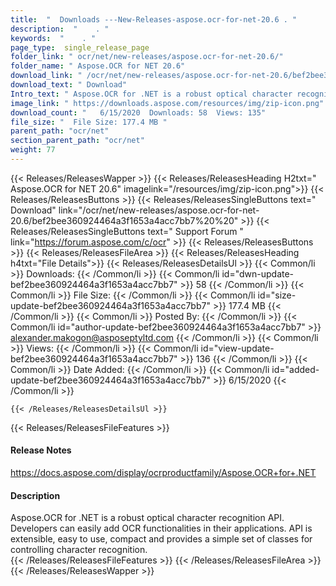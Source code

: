 ```yaml
---
title:  "  Downloads ---New-Releases-aspose.ocr-for-net-20.6 . " 
description:  "    . " 
keywords:  "    . " 
page_type:  single_release_page
folder_link: " ocr/net/new-releases/aspose.ocr-for-net-20.6/"
folder_name: " Aspose.OCR for NET 20.6"
download_link: " /ocr/net/new-releases/aspose.ocr-for-net-20.6/bef2bee360924464a3f1653a4acc7bb7"
download_text: " Download"
Intro_text: " Aspose.OCR for .NET is a robust optical character recognition API.  Developers c..."
image_link: " https://downloads.aspose.com/resources/img/zip-icon.png"
download_count: "   6/15/2020  Downloads: 58  Views: 135"
file_size: "  File Size: 177.4 MB "
parent_path: "ocr/net"
section_parent_path: "ocr/net"
weight: 77 
---
```


{{< Releases/ReleasesWapper >}}
  {{< Releases/ReleasesHeading H2txt=" Aspose.OCR for NET 20.6" imagelink="/resources/img/zip-icon.png">}}
  {{< Releases/ReleasesButtons >}}
    {{< Releases/ReleasesSingleButtons text=" Download" link="/ocr/net/new-releases/aspose.ocr-for-net-20.6/bef2bee360924464a3f1653a4acc7bb7%20%20" >}}
    {{< Releases/ReleasesSingleButtons text=" Support Forum " link="https://forum.aspose.com/c/ocr" >}}
  {{< Releases/ReleasesButtons >}}
  {{< Releases/ReleasesFileArea >}}
    {{< Releases/ReleasesHeading h4txt="File Details">}}
    {{< Releases/ReleasesDetailsUl >}}
            {{< Common/li  >}} Downloads: {{< /Common/li >}} 
      {{< Common/li id="dwn-update-bef2bee360924464a3f1653a4acc7bb7" >}} 58 {{< /Common/li >}} 
      {{< Common/li  >}} File Size: {{< /Common/li >}} 
      {{< Common/li id="size-update-bef2bee360924464a3f1653a4acc7bb7" >}} 177.4 MB {{< /Common/li >}} 
      {{< Common/li  >}} Posted By: {{< /Common/li >}} 
      {{< Common/li id="author-update-bef2bee360924464a3f1653a4acc7bb7" >}} alexander.makogon@asposeptyltd.com {{< /Common/li >}} 
      {{< Common/li  >}} Views: {{< /Common/li >}} 
      {{< Common/li id="view-update-bef2bee360924464a3f1653a4acc7bb7" >}} 136 {{< /Common/li >}} 
      {{< Common/li  >}} Date Added: {{< /Common/li >}} 
      {{< Common/li id="added-update-bef2bee360924464a3f1653a4acc7bb7" >}} 6/15/2020 {{< /Common/li >}} 

    {{< /Releases/ReleasesDetailsUl >}}

  {{< Releases/ReleasesFileFeatures >}}
      <h4>Release Notes</h4><div><a href="https://docs.aspose.com/display/ocrproductfamily/Aspose.OCR+for+.NET">https://docs.aspose.com/display/ocrproductfamily/Aspose.OCR+for+.NET</a></div><h4>Description</h4><div class="HTMLDescription">Aspose.OCR for .NET is a robust optical character recognition API.  Developers can easily add OCR functionalities in their applications.  API is extensible, easy to use, compact and provides a simple set of classes  for controlling character recognition.</div>
  {{< /Releases/ReleasesFileFeatures >}}
 {{< /Releases/ReleasesFileArea >}}
{{< /Releases/ReleasesWapper >}}


